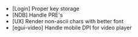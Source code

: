 - [Login] Proper key storage
- [NDB] Handle PRE's
- [UX] Render non-ascii chars with better font
- [egui-video] Handle mobile DPI for video player